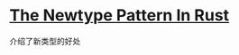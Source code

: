 # [The Newtype Pattern In Rust](https://www.worthe-it.co.za/blog/2020-10-31-newtype-pattern-in-rust.html)

介绍了新类型的好处
